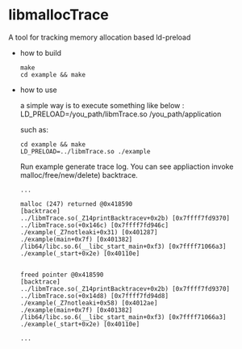 # libmallocTrace
A tool for tracking memory allocation based ld-preload

* how to build
    ```
    make
    cd example && make
    ```

* how to use

    a simple way is to execute something like below : 
    LD_PRELOAD=/you_path/libmTrace.so /you_path/application

    such as:
    ```
    cd example && make
    LD_PRELOAD=../libmTrace.so ./example
    ```

    Run example generate trace log. You can see appliaction invoke malloc/free/new/delete) backtrace.
    ```
    ... 

    malloc (247) returned @0x418590
    [backtrace]
    ../libmTrace.so(_Z14printBacktracev+0x2b) [0x7ffff7fd9370]
    ../libmTrace.so(+0x146c) [0x7ffff7fd946c]
    ./example(_Z7notleaki+0x31) [0x401287]
    ./example(main+0x7f) [0x401382]
    /lib64/libc.so.6(__libc_start_main+0xf3) [0x7ffff71066a3]
    ./example(_start+0x2e) [0x40110e]


    freed pointer @0x418590
    [backtrace]
    ../libmTrace.so(_Z14printBacktracev+0x2b) [0x7ffff7fd9370]
    ../libmTrace.so(+0x14d8) [0x7ffff7fd94d8]
    ./example(_Z7notleaki+0x58) [0x4012ae]
    ./example(main+0x7f) [0x401382]
    /lib64/libc.so.6(__libc_start_main+0xf3) [0x7ffff71066a3]
    ./example(_start+0x2e) [0x40110e]

    ...

    ```